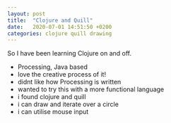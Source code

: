 ```yaml
---
layout: post
title:  "Clojure and Quill"
date:   2020-07-01 14:51:50 +0200
categories: clojure quill drawing
---
```


So I have been learning Clojure on and off. 
- Processing, Java based
- love the creative process of it!
- didnt like how Processing is written
- wanted to try this with a more functional language
- i found clojure and quill
- i can draw and iterate over a circle
- i can utilise mouse input
